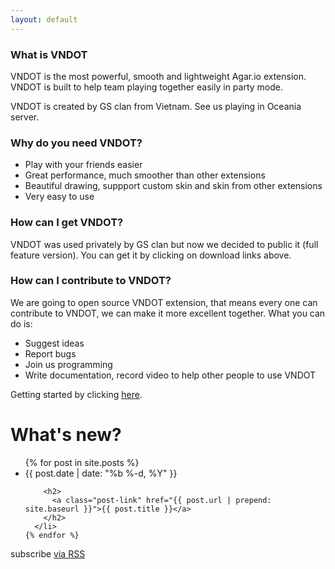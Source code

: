 ```yaml
---
layout: default
---
```


### What is VNDOT

VNDOT is the most powerful, smooth and lightweight Agar.io extension. VNDOT is
built to help team playing together easily in party mode.

VNDOT is created by GS clan from Vietnam. See us playing in Oceania server.

### Why do you need VNDOT?

- Play with your friends easier
- Great performance, much smoother than other extensions
- Beautiful drawing, suppport custom skin and skin from other extensions
- Very easy to use

### How can I get VNDOT?

VNDOT was used privately by GS clan but now we decided to public it
(full feature version). You can get it by clicking on download links above.

### How can I contribute to VNDOT?

We are going to open source VNDOT extension, that means every one can contribute
to VNDOT, we can make it more excellent together. What you can do is:

- Suggest ideas
- Report bugs
- Join us programming
- Write documentation, record video to help other people to use VNDOT

Getting started by clicking [here][vndot-github].

<div class="home">

  <h1 class="page-heading">What's new?</h1>

  <ul class="post-list">
    {% for post in site.posts %}
      <li>
        <span class="post-meta">{{ post.date | date: "%b %-d, %Y" }}</span>

        <h2>
          <a class="post-link" href="{{ post.url | prepend: site.baseurl }}">{{ post.title }}</a>
        </h2>
      </li>
    {% endfor %}
  </ul>

  <p class="rss-subscribe">subscribe <a href="{{ "/feed.xml" | prepend: site.baseurl }}">via RSS</a></p>

</div>

[vndot-github]: https://github.com/vndot
